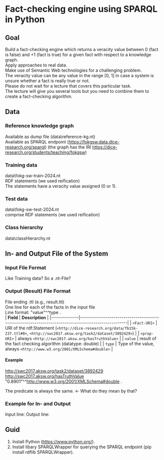 # Fact-checking engine using SPARQL in Python

## Goal
Build a fact-checking engine which returns a veracity value between 0 (fact is false) and +1 (fact is true) for a given fact with respect to a knowledge graph.<br> 
Apply approaches to real data.<br>
Make use of Semantic Web technologies for a challenging problem.<br>
The veracity value can be any value in the range [0, 1] in case a system is unsure whether a fact is really true or not.<br>
Please do not wait for a lecture that covers this particular task. <br>
The lecture will give you several tools but you need to combine them to create a fact-checking algorithm.

## Data
### Reference knowledge graph
Available as dump file (data\reference-kg.nt)<br>
Available as SPARQL endpoint (https://fokgsw.data.dice-research.org/sparql) (the graph has the IRI https://dice-research.org/students/teaching/fokgsw)<br>

### Training data 
data\fokg-sw-train-2024.nt<br>
RDF statements (we used reification)<br>
The statements have a veracity value assigned (0 or 1).<br>

### Test data 
data\fokg-sw-test-2024.nt<br>
comprise RDF statements (we used reification)<br>

### Class hierarchy 
data\classHierarchy.nt<br>

## In- and Output File of the System
### Input File Format
Like Training data? So a .nt-File?<br>

### Output (Result) File Format
File ending .ttl (e.g., result.ttl)<br>
One line for each of the facts in the input file<br>
Line format: <Fact-URI> <prop-URI> "value"^^type .<br>
| **Field**    | **Description**                                                                                      |
|--------------|------------------------------------------------------------------------------------------------------|
| `<Fact-URI>` | URI of the rdf:Statement (`<http://dice-research.org/data/fb15k-237.ttl#0>`, `<http://swc2017.aksw.org/task2/dataset/3892429>`) |
| `<prop-URI>` | always `<http://swc2017.aksw.org/hasTruthValue>`                                                     |
| `value`      | result of the fact checking algorithm (datatype: double)                                             |
| `type`       | Type of the value, always `<http://www.w3.org/2001/XMLSchema#double>`                                |



#### Example
<http://swc2017.aksw.org/task2/dataset/3892429>
 <http://swc2017.aksw.org/hasTruthValue>
 "0.8901"^^<http://www.w3.org/2001/XMLSchema#double> .

The predicate is always the same. <- What do they mean by that?

### Example for In- and Output
Input line: 
Output line: 

## Guid 
1. Install Python (https://www.python.org/).
2. Install libary SPARQLWrapper for querying the SPARQL endpoint (pip install rdflib SPARQLWrapper).